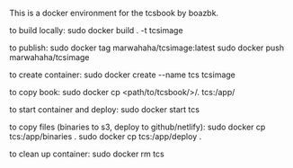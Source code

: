 This is a docker environment for the tcsbook by boazbk.

to build locally:
sudo docker build . -t tcsimage

to publish:
sudo docker tag <image-tag> marwahaha/tcsimage:latest
sudo docker push marwahaha/tcsimage

to create container:
sudo docker create --name tcs tcsimage

to copy book:
sudo docker cp <path/to/tcsbook/>/. tcs:/app/

to start container and deploy:
sudo docker start tcs

to copy files (binaries to s3, deploy to github/netlify):
sudo docker cp tcs:/app/binaries . 
sudo docker cp tcs:/app/deploy .

to clean up container:
sudo docker rm tcs

